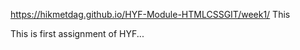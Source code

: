 
https://hikmetdag.github.io/HYF-Module-HTMLCSSGIT/week1/
This 

This is  first assignment of HYF...
